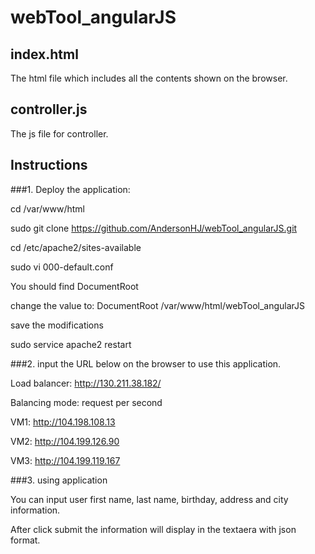 # webTool_angularJS

## index.html
The html file which includes all the contents shown on the browser.


## controller.js
The js file for controller.


## Instructions
###1. Deploy the application:
   
   cd /var/www/html
   
   sudo git clone https://github.com/AndersonHJ/webTool_angularJS.git
   
   cd /etc/apache2/sites-available
   
   sudo vi 000-default.conf
   
   You should find DocumentRoot
   
   change the value to:  DocumentRoot /var/www/html/webTool_angularJS
   
   save the modifications
   
   sudo service apache2 restart
   
   
###2. input the URL below on the browser to use this application.

   Load balancer: http://130.211.38.182/
 
   Balancing mode: request per second

   VM1: http://104.198.108.13
   
   VM2: http://104.199.126.90
   
   VM3: http://104.199.119.167


###3. using application

   You can input user first name, last name, birthday, address and city information.
   
   After click submit the information will display in the textaera with json format.
   
   
   
